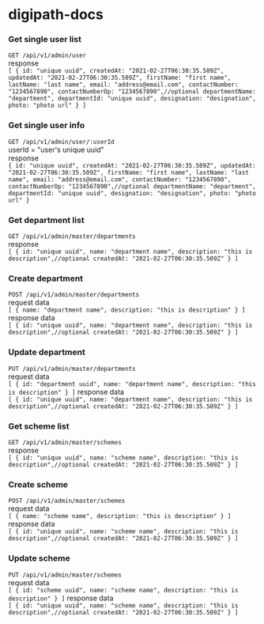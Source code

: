 # digipath-docs

### Get single user list

``GET /api/v1/admin/user``</br>
response</br>
``[
{
id: "unique uuid",
createdAt: "2021-02-27T06:30:35.509Z",
updatedAt: "2021-02-27T06:30:35.509Z",
firstName: "first name",
lastName: "last name",
email: "address@email.com",
contactNumber: "1234567890",
contactNumberOp: "1234567890",//optional
departmentName: "department",
departmentId: "unique uuid",
designation: "designation",
photo: "photo url"
}
]``

### Get single user info



``GET /api/v1/admin/user/:userId``</br>
userId = "user's unique uuid"</br>
response</br>
``{
id: "unique uuid",
createdAt: "2021-02-27T06:30:35.509Z",
updatedAt: "2021-02-27T06:30:35.509Z",
firstName: "first name",
lastName: "last name",
email: "address@email.com",
contactNumber: "1234567890",
contactNumberOp: "1234567890",//optional
departmentName: "department",
departmentId: "unique uuid",
designation: "designation",
photo: "photo url"
}``

### Get department list

``GET /api/v1/admin/master/departments``</br>
response</br>
``[
{
id: "unique uuid",
name: "department name",
description: "this is description",//optional
createdAt: "2021-02-27T06:30:35.509Z"
}
]``

### Create department

``POST /api/v1/admin/master/departments``</br>
request data</br>
``[
{
name: "department name",
description: "this is description"
}
]``
response data</br>
``[
{
id: "unique uuid",
name: "department name",
description: "this is description",//optional
createdAt: "2021-02-27T06:30:35.509Z"
}
]``

### Update department

``PUT /api/v1/admin/master/departments``</br>
request data</br>
``[
{
id: "department uuid",
name: "department name",
description: "this is description"
}
]``
response data</br>
``[
{
id: "unique uuid",
name: "department name",
description: "this is description",//optional
createdAt: "2021-02-27T06:30:35.509Z"
}
]``


### Get scheme list

``GET /api/v1/admin/master/schemes``</br>
response</br>
``[
{
id: "unique uuid",
name: "scheme name",
description: "this is description",//optional
createdAt: "2021-02-27T06:30:35.509Z"
}
]``

### Create scheme

``POST /api/v1/admin/master/schemes``</br>
request data</br>
``[
{
name: "scheme name",
description: "this is description"
}
]``
response data</br>
``[
{
id: "unique uuid",
name: "scheme name",
description: "this is description",//optional
createdAt: "2021-02-27T06:30:35.509Z"
}
]``

### Update scheme

``PUT /api/v1/admin/master/schemes``</br>
request data</br>
``[
{
id: "scheme uuid",
name: "scheme name",
description: "this is description"
}
]``
response data</br>
``[
{
id: "unique uuid",
name: "scheme name",
description: "this is description",//optional
createdAt: "2021-02-27T06:30:35.509Z"
}
]``
